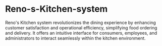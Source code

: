 # Reno-s-Kitchen-system
Reno's Kitchen system revolutionizes the dining experience by enhancing customer satisfaction and operational efficiency, simplifying food ordering and delivery. It offers an intuitive interface for consumers, employees, and administrators to interact seamlessly within the kitchen environment.

